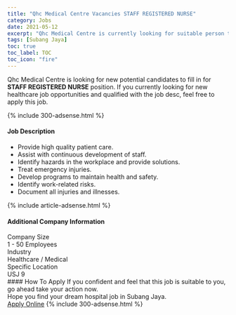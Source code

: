 ```yaml
---
title: "Qhc Medical Centre Vacancies STAFF REGISTERED NURSE" 
category: Jobs 
date: 2021-05-12 
excerpt: "Qhc Medical Centre is currently looking for suitable person to fill in the STAFF REGISTERED NURSE which positioned at Subang Jaya" 
tags: [Subang Jaya] 
toc: true 
toc_label: TOC 
toc_icon: "fire" 
--- 
```


<p>Qhc Medical Centre is looking for new potential candidates to fill in for <b>STAFF REGISTERED NURSE</b> position. If you currently looking for new healthcare job opportunities and qualified with the job desc, feel free to apply this job.
</p>{% include 300-adsense.html %} 
<div><div><h4>Job Description</h4></div><div><div><span><div><ul><li>Provide high quality patient care.</li><li>Assist with continuous development of staff.</li><li>Identify hazards in the workplace and provide solutions.</li><li>Treat emergency injuries.</li><li>Develop programs to maintain health and safety.</li><li>Identify work-related risks.</li><li>Document all injuries and illnesses.</li></ul></div></span></div></div></div> 
{% include article-adsense.html %} 
<div><div><h4>Additional Company Information</h4></div><div><div><div><div><div><div><div><span>Company Size</span></div><div><span>1 - 50 Employees</span></div></div></div></div><div><div><div><div><span>Industry</span></div><div><span>Healthcare / Medical</span></div></div></div></div><div><div><div><div><span>Specific Location</span></div><div><span>USJ 9</span></div></div></div></div></div></div></div></div> 
#### How To Apply 
If you confident and feel that this job is suitable to you, go ahead take your action now. <br/> 
Hope you find your dream hospital job in Subang Jaya. <br/> 
<a href="https://www.jobstreet.com.my/en/job/staff-registered-nurse-4548888?jobId=jobstreet-my-job-4548888" class="btn btn--warning" target="_blank" rel="nofollow noopenner">Apply Online</a> 
{% include 300-adsense.html %} 